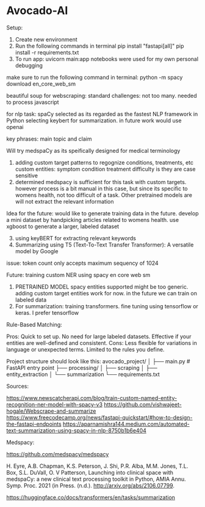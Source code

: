 # Avocado-AI

Setup:
1. Create new environment
2. Run the following commands in terminal
pip install "fastapi[all]"
pip install -r requirements.txt
3. To run app:
uvicorn main:app
notebooks were used for my own personal debugging

make sure to run the following command in terminal:
python -m spacy download en_core_web_sm

beautiful soup for webscraping: standard
challenges: not too many. needed to process javascript

for nlp task:
spaCy selected as its regarded as the fastest NLP framework in Python
selecting keybert for summarization. in future work would use openai


key phrases: main topic and claim

Will try medspaCy as its speifically designed for medical terminology

1. adding custom target patterns to regognize conditions, treatments, etc
custom entities: symptom
condition
treatment
difficulty is they are case sensitive
2. determined medspacy is sufficient for this task with custom targets. however process is a bit manual in this case, but since its specific to womens health, not too difficult of a task. Other pretrained models are will not extract the relevant information

Idea for the future:
would like to generate training data in the future. develop a mini dataset by handpicking articles related to womens health. use xgboost to generate a larger, labeled dataset

3. using keyBERT for extracting relevant keywords
4. Summarizing using 
T5 (Text-To-Text Transfer Transformer): A versatile model by Google

issue: token count only accepts maximum sequency of 1024

Future: training custom NER using spacy en core web sm
1. PRETRAINED MODEL spacy
entities supported might be too generic. adding custom target entities work for now. in the future we can train on labeled data
2. For summarization: training transformers. fine tuning using tensorflow or keras. I prefer tensorflow

Rule-Based Matching:

Pros:
Quick to set up.
No need for large labeled datasets.
Effective if your entities are well-defined and consistent.
Cons:
Less flexible for variations in language or unexpected terms.
Limited to the rules you define.

Project structure should look like this:
avocado_project/
│
├── main.py  # FastAPI entry point
├── processing/
│   ├── scraping
│   ├── entity_extraction
│   └── summarization
└── requirements.txt

Sources:

https://www.newscatcherapi.com/blog/train-custom-named-entity-recognition-ner-model-with-spacy-v3
https://github.com/vishwajeet-hogale/Webscrape-and-summarize
https://www.freecodecamp.org/news/fastapi-quickstart/#how-to-design-the-fastapi-endpoints
https://aparnamishra144.medium.com/automated-text-summarization-using-spacy-in-nlp-8750b1b6e404

Medspacy:

https://github.com/medspacy/medspacy

H. Eyre, A.B. Chapman, K.S. Peterson, J. Shi, P.R. Alba, M.M. Jones, T.L. Box, S.L. DuVall, O. V Patterson,
Launching into clinical space with medspaCy: a new clinical text processing toolkit in Python,
AMIA Annu. Symp. Proc. 2021 (in Press. (n.d.). 
http://arxiv.org/abs/2106.07799.

https://huggingface.co/docs/transformers/en/tasks/summarization